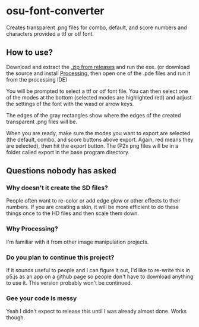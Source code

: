# osu-font-converter
Creates transparent .png files for combo, default, and score numbers and characters provided a ttf or otf font.

## How to use?
Download and extract the [.zip from releases](https://github.com/VisMajorSpeedruns/osu-font-converter/releases/) and run the exe. (or download the source and install [Processing](https://processing.org/), then open one of the .pde files and run it from the processing IDE)

You will be prompted to select a ttf or otf font file. You can then select one of the modes at the bottom (selected modes are highlighted red) and adjust the settings of the font with the wasd or arrow keys.

The edges of the gray rectangles show where the edges of the created transparent .png files will be.

When you are ready, make sure the modes you want to export are selected (the default, combo, and score buttons above export. Again, red means they are selected), then hit the export button. The @2x png files will be in a folder called export in the base program directory.

## Questions nobody has asked

### Why doesn't it create the SD files?
People often want to re-color or add edge glow or other effects to their numbers. If you are creating a skin, it will be more efficient to do these things once to the HD files and then scale them down.

### Why Processing?
I'm familiar with it from other image manipulation projects.

### Do you plan to continue this project?
If it sounds useful to people and I can figure it out, I'd like to re-write this in p5.js as an app on a github page so people don't have to download anything to use it. This version probably won't be continued.

### Gee your code is messy
Yeah I didn't expect to release this until I was already almost done. Works though.
